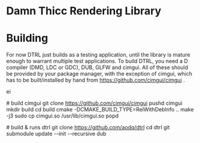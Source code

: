 # Damn Thicc Rendering Library




# Building

For now DTRL just builds as a testing application, until the library is mature
enough to warrant multiple test applications. To build DTRL, you need a D
compiler (DMD, LDC or GDC), DUB, GLFW and cimgui. All of these should be
provided by your package manager, with the exception of cimgui, which has to be
built/installed by hand from https://github.com/cimgui/cimgui .

ei

\# build cimgui
git clone https://github.com/cimgui/cimgui
pushd cimgui
mkdir build
cd build
cmake -DCMAKE\_BUILD\_TYPE=RelWithDebInfo ..
make -j3
sudo cp cimgui.so /usr/lib/cimgui.so
popd

\# build & runs dtrl
git clone https://github.com/aodq/dtrl
cd dtrl
git submodule update --init --recursive
dub
